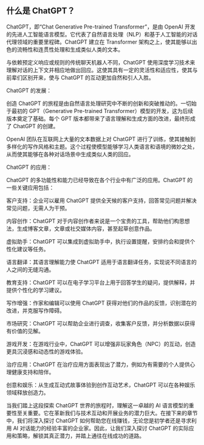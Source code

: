 ## 什么是 ChatGPT？

ChatGPT，即“Chat Generative Pre-trained Transformer”，是由 OpenAI 开发的先进人工智能语言模型。它代表了自然语言处理（NLP）和基于人工智能的对话代理领域的重要里程碑。ChatGPT 建立在 Transformer 架构之上，使其能够以出色的流畅性和连贯性处理和生成类似人类的文本。

与依赖预定义响应或规则的传统聊天机器人不同，ChatGPT 使用深度学习技术来理解对话的上下文并相应地做出回应。这使其具有一定的灵活性和适应性，使其与前辈们区别开来，使与 ChatGPT 的互动更加自然和引人入胜。

ChatGPT 的发展：

创造 ChatGPT 的旅程是由自然语言处理研究中不断的创新和突破推动的。一切始于最初的 GPT（Generative Pre-trained Transformer）模型的开发，这为后续版本奠定了基础。每个 GPT 版本都带来了语言理解和生成方面的改进，最终形成了 ChatGPT 的创建。

OpenAI 团队在互联网上大量的文本数据上对 ChatGPT 进行了训练，使其接触到多样化的写作风格和主题。这个过程使模型能够学习人类语言和语境的微妙之处，从而使其能够在各种对话场景中生成类似人类的回应。

ChatGPT 的应用：

ChatGPT 的多功能性和能力已经导致在各个行业中有广泛的应用。ChatGPT 的一些关键应用包括：

客户支持：企业可以雇用 ChatGPT 提供全天候的客户支持，回答常见问题并解决常见问题，无需人为干预。

内容创作：ChatGPT 对于内容创作者来说是一个宝贵的工具，帮助他们构思想法，生成博客文章，文章或社交媒体内容，甚至起草创意作品。

虚拟助手：ChatGPT 可以集成到虚拟助手中，执行设置提醒，安排约会和提供个性化建议等任务。

语言翻译：其语言理解能力使 ChatGPT 适用于语言翻译任务，实现说不同语言的人之间的无缝沟通。

教育支持：ChatGPT 可以在电子学习平台上用于回答学生的疑问，提供解释，并提供个性化的学习建议。

写作增强：作家和编辑可以使用 ChatGPT 获得对他们的作品的反馈，识别潜在的改进，并克服写作障碍。

市场研究：ChatGPT 可以帮助企业进行调查，收集客户反馈，并分析数据以获得有价值的见解。

游戏开发：在游戏行业中，ChatGPT 可以增强非玩家角色（NPC）的互动，创造更具沉浸感和动态性的游戏体验。

治疗应用：ChatGPT 在治疗应用方面表现出了潜力，例如为有需要的个人提供心理健康支持和陪伴。

创意和娱乐：从生成互动式故事体验到创作互动艺术，ChatGPT 可以在各种娱乐领域释放创造力。

当我们踏上这段探索 ChatGPT 世界的旅程时，理解这一卓越的 AI 语言模型的重要性至关重要。它在革新我们与技术互动和开展业务的潜力巨大。在接下来的章节中，我们将深入探讨 ChatGPT 如何帮助您在线赚钱，无论您是初学者还是寻求利用 AI 对话能力的经验丰富的企业家。因此，让我们深入探讨 ChatGPT 的实际应用和策略，解锁其真正潜力，并踏上通往在线成功的道路。
